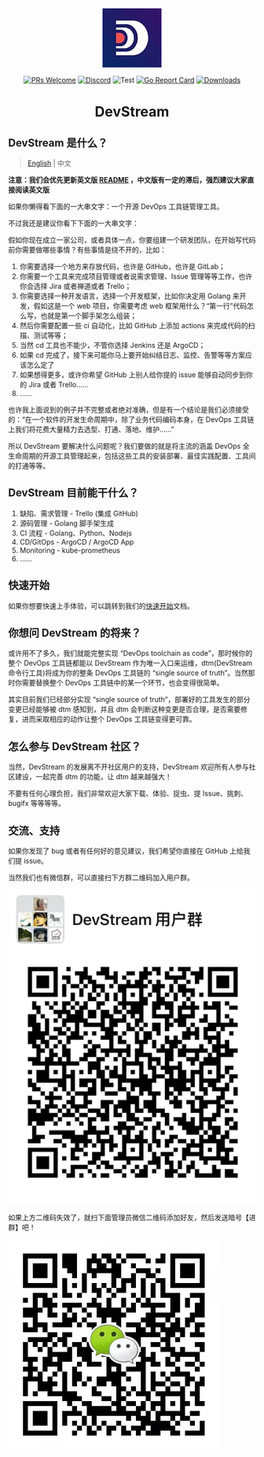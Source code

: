<div align="center">
<br/>

![](./images/logo-120px.jpg)

[![PRs Welcome](https://img.shields.io/badge/PRs-welcome-brightgreen.svg?style=flat&logo=github&color=2370ff&labelColor=454545)](http://makeapullrequest.com)
[![Discord](https://img.shields.io/discord/844603288082186240.svg?style=flat?label=&logo=discord&logoColor=ffffff&color=747df7&labelColor=454545)](https://discord.gg/83rDG6ydVZ)
![Test](https://github.com/devstream-io/devstream/actions/workflows/main-builder.yml/badge.svg)
[![Go Report Card](https://goreportcard.com/badge/github.com/devstream-io/devstream)](https://goreportcard.com/report/github.com/devstream-io/devstream)
[![Downloads](https://img.shields.io/github/downloads/devstream-io/devstream/total.svg)](https://github.com/devstream-io/devstream/releases)

# DevStream
</div>

## DevStream 是什么？

> [English](../README.md) | 中文

**注意：我们会优先更新英文版 [README](../README.md) ，中文版有一定的滞后，强烈建议大家直接阅读英文版**

如果你懒得看下面的一大串文字：一个开源 DevOps 工具链管理工具。

不过我还是建议你看下下面的一大串文字：

假如你现在成立一家公司，或者具体一点，你要组建一个研发团队，在开始写代码前你需要做哪些事情？有些事情是绕不开的，比如：

1. 你需要选择一个地方来存放代码，也许是 GitHub，也许是 GitLab；
2. 你需要一个工具来完成项目管理或者说需求管理、Issue 管理等等工作，也许你会选择 Jira 或者禅道或者 Trello；
3. 你需要选择一种开发语言，选择一个开发框架，比如你决定用 Golang 来开发，假如这是一个 web 项目，你需要考虑 web 框架用什么？“第一行”代码怎么写，也就是第一个脚手架怎么组装；
4. 然后你需要配置一些 ci 自动化，比如 GitHub 上添加 actions 来完成代码的扫描、测试等等；
5. 当然 cd 工具也不能少，不管你选择 Jenkins 还是 ArgoCD；
6. 如果 cd 完成了，接下来可能你马上要开始纠结日志、监控、告警等等方案应该怎么定了
7. 如果想得更多，或许你希望 GitHub 上别人给你提的 issue 能够自动同步到你的 Jira 或者 Trello……
8. ……

也许我上面说到的例子并不完整或者绝对准确，但是有一个结论是我们必须接受的：“在一个软件的开发生命周期中，除了业务代码编码本身，在 DevOps 工具链上我们将花费大量精力去选型、打通、落地、维护……”

所以 DevStream 要解决什么问题呢？我们要做的就是将主流的涵盖 DevOps 全生命周期的开源工具管理起来，包括这些工具的安装部署、最佳实践配置、工具间的打通等等。

## DevStream 目前能干什么？

1. 缺陷、需求管理 - Trello (集成 GitHub)
2. 源码管理 - Golang 脚手架生成
3. CI 流程 - Golang、Python、Nodejs
4. CD/GitOps - ArgoCD / ArgoCD App
5. Monitoring - kube-prometheus
6. ……

## 快速开始

如果你想要快速上手体验，可以跳转到我们的[快速开始](./quickstart_zh.md)文档。

## 你想问 DevStream 的将来？

或许用不了多久，我们就能完整实现 “DevOps toolchain as code”，那时候你的整个 DevOps 工具链都能以 DevStream 作为唯一入口来运维，dtm(DevStream 命令行工具)将成为你的整条 DevOps 工具链的 “single source of truth”。当然那时你需要替换整个 DevOps 工具链中的某一个环节，也会变得很简单。

其实目前我们已经部分实现 “single source of truth”，部署好的工具发生的部分变更已经能够被 dtm 感知到，并且 dtm 会判断这种变更是否合理，是否需要修复，进而采取相应的动作让整个 DevOps 工具链变得更可靠。

## 怎么参与 DevStream 社区？

当然，DevStream 的发展离不开社区用户的支持，DevStream 欢迎所有人参与社区建设，一起完善 dtm 的功能，让 dtm 越来越强大！

不要有任何心理负担，我们非常欢迎大家下载、体验、捉虫、提 Issue、挑刺、bugifx 等等等等。

## 交流、支持

如果你发现了 bug 或者有任何好的意见建议，我们希望你直接在 GitHub 上给我们提 issue。

当然我们也有微信群，可以直接扫下方群二维码加入用户群。

![](images/group-wechat.jpeg)

如果上方二维码失效了，就扫下面管理员微信二维码添加好友，然后发送暗号【进群】吧！

![](images/wxy-wechat.jpeg)
